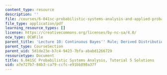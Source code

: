 ```yaml
---
content_type: resource
description: ''
file: /courses/6-041sc-probabilistic-systems-analysis-and-applied-probability-fall-2013/a7e727b784b3ca79ccfce91bb898a37f_MIT6_041SCF13_tut05_sol.pdf
file_type: application/pdf
learning_resource_types: []
license: https://creativecommons.org/licenses/by-nc-sa/4.0/
ocw_type: OCWFile
parent_title: 'Lecture 10: Continuous Bayes'' Rule; Derived Distributions'
parent_type: CourseSection
parent_uid: 5d1de23e-b7c4-9423-7bfa-ababd1266729
resourcetype: Document
title: 6.041SC Probabilistic Systems Analysis, Tutorial 5 Solutions
uid: a7e727b7-84b3-ca79-ccfc-e91bb898a37f
---
```

